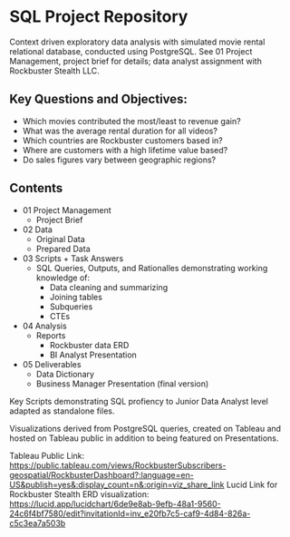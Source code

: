 # SQL Project Repository
Context driven exploratory data analysis with simulated movie rental relational database, conducted using PostgreSQL.
See 01 Project Management, project brief for details; data analyst assignment with
Rockbuster Stealth LLC.

## Key Questions and Objectives:
- Which movies contributed the most/least to revenue gain?
- What was the average rental duration for all videos?
- Which countries are Rockbuster customers based in?
- Where are customers with a high lifetime value based?
- Do sales figures vary between geographic regions?

## Contents
- 01 Project Management
    - Project Brief
- 02 Data
  - Original Data
  - Prepared Data
- 03 Scripts + Task Answers
  - SQL Queries, Outputs, and Rationalles demonstrating working knowledge of:
    - Data cleaning and summarizing
    - Joining tables
    - Subqueries
    - CTEs
- 04 Analysis
    - Reports
        - Rockbuster data ERD
        - BI Analyst Presentation
- 05 Deliverables
    - Data Dictionary
    - Business Manager Presentation (final version)
 
Key Scripts demonstrating SQL profiency to Junior Data Analyst level adapted as standalone files.

Visualizations derived from PostgreSQL queries, created on Tableau 
and hosted on Tableau public in addition to being featured on Presentations.


Tableau Public Link:
https://public.tableau.com/views/RockbusterSubscribers-geospatial/RockbusterDashboard?:language=en-US&publish=yes&:display_count=n&:origin=viz_share_link
Lucid Link for Rockbuster Stealth ERD visualization:
https://lucid.app/lucidchart/6de9e8ab-9efb-48a1-9560-24c6f4bf7580/edit?invitationId=inv_e20fb7c5-caf9-4d84-826a-c5c3ea7a503b
